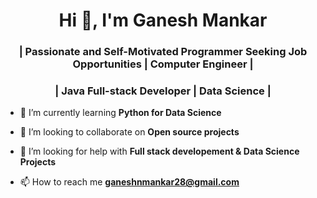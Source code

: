 <h1 align="center">Hi 👋, I'm Ganesh Mankar</h1>
<h3 align="center">| Passionate and Self-Motivated Programmer Seeking Job Opportunities | Computer Engineer |</h3>
<h3 align="center">| Java Full-stack Developer | Data Science |</h3>

- 🌱 I’m currently learning **Python for Data Science**

- 👯 I’m looking to collaborate on **Open source projects**

- 🤝 I’m looking for help with **Full stack developement & Data Science Projects**

- 📫 How to reach me **ganeshnmankar28@gmail.com**

